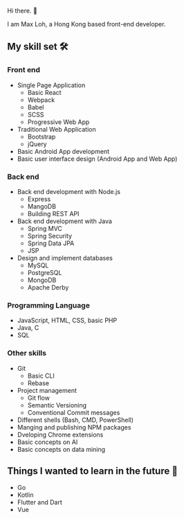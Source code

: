 Hi there. 👋

I am Max Loh, a Hong Kong based front-end developer.

## My skill set 🛠️

### Front end

- Single Page Application
  - Basic React
  - Webpack
  - Babel
  - SCSS
  - Progressive Web App
- Traditional Web Application
  - Bootstrap
  - jQuery
- Basic Android App development
- Basic user interface design (Android App and Web App)

### Back end

- Back end development with Node.js
  - Express
  - MangoDB
  - Building REST API
- Back end development with Java
  - Spring MVC
  - Spring Security
  - Spring Data JPA
  - JSP
- Design and implement databases
  - MySQL
  - PostgreSQL
  - MongoDB
  - Apache Derby

### Programming Language

- JavaScript, HTML, CSS, basic PHP
- Java, C
- SQL

### Other skills

- Git
  - Basic CLI
  - Rebase
- Project management
  - Git flow
  - Semantic Versioning
  - Conventional Commit messages
- Different shells (Bash, CMD, PowerShell)
- Manging and publishing NPM packages
- Dveloping Chrome extensions
- Basic concepts on AI
- Basic concepts on data mining

## Things I wanted to learn in the future 🤩

- Go
- Kotlin
- Flutter and Dart
- Vue
